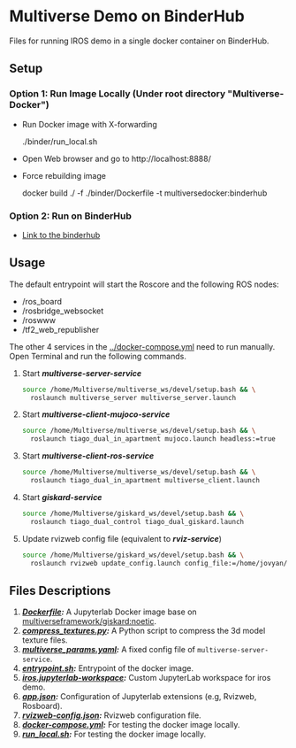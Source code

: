 # Multiverse Demo on BinderHub

Files for running IROS demo in a single docker container on BinderHub.

## Setup

### Option 1: Run Image Locally (Under root directory "Multiverse-Docker")
- Run Docker image with X-forwarding

  ./binder/run_local.sh

- Open Web browser and go to http://localhost:8888/

- Force rebuilding image

  docker build ./ -f ./binder/Dockerfile -t multiversedocker:binderhub

### Option 2: Run on BinderHub
- [Link to the binderhub](https://jupyter.intel4coro.de/user/multiverse-fram-ltiverse-docker-5jkfl85c/lab)


## Usage
The default entrypoint will start the Roscore and the following ROS nodes:
- /ros_board
- /rosbridge_websocket
- /roswww
- /tf2_web_republisher

The other 4 services in the [../docker-compose.yml](../docker-compose.yml) need to run manually. Open Terminal and run the following commands.

1. Start ***multiverse-server-service***
    ```bash
    source /home/Multiverse/multiverse_ws/devel/setup.bash && \
      roslaunch multiverse_server multiverse_server.launch
    ```

1. Start ***multiverse-client-mujoco-service***
    ```bash
    source /home/Multiverse/multiverse_ws/devel/setup.bash && \
      roslaunch tiago_dual_in_apartment mujoco.launch headless:=true
    ```

1. Start ***multiverse-client-ros-service***
    ```bash
    source /home/Multiverse/multiverse_ws/devel/setup.bash && \
      roslaunch tiago_dual_in_apartment multiverse_client.launch
    ```

1. Start ***giskard-service***
    ```bash
    source /home/Multiverse/giskard_ws/devel/setup.bash && \
      roslaunch tiago_dual_control tiago_dual_giskard.launch
    ```
    
1. Update rvizweb config file (equivalent to ***rviz-service***)
    ```bash
    source /home/Multiverse/giskard_ws/devel/setup.bash && \
      roslaunch rvizweb update_config.launch config_file:=/home/jovyan/repo/binder/rvizweb-config.json
    ```

## Files Descriptions
1. ***[Dockerfile](./Dockerfile):*** A Jupyterlab Docker image base on [multiverseframework/giskard:noetic](https://hub.docker.com/r/multiverseframework/giskard).
1. ***[compress_textures.py](./compress_textures.py):*** A Python script to compress the 3d model texture files.
1. ***[multiverse_params.yaml](./multiverse_params.yaml):*** A fixed config file of `multiverse-server-service`.
1. ***[entrypoint.sh](./entrypoint.sh):*** Entrypoint of the docker image.
1. ***[iros.jupyterlab-workspace](./iros.jupyterlab-workspace):*** Custom JupyterLab workspace for iros demo.
1. ***[app.json](./app.json):*** Configuration of Jupyterlab extensions (e.g, Rvizweb, Rosboard).
1. ***[rvizweb-config.json](./rvizweb-config.json):*** Rvizweb configuration file.
1. ***[docker-compose.yml](./docker-compose.yml):*** For testing the docker image locally.
1. ***[run_local.sh](./run_local.sh):*** For testing the docker image locally.
